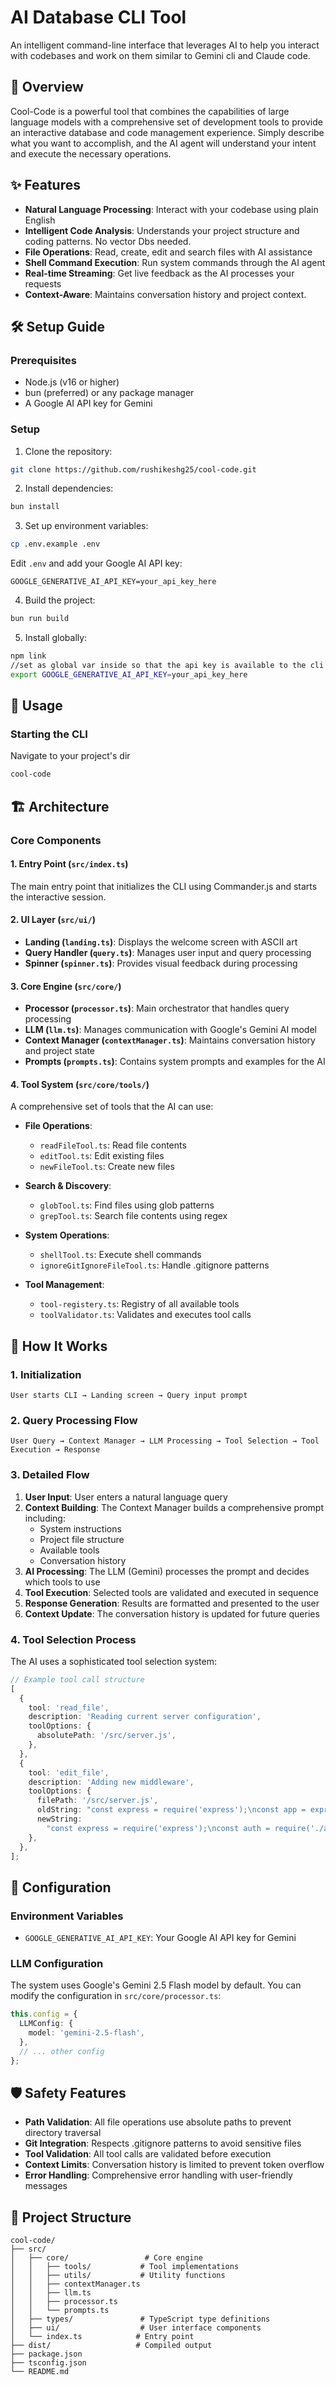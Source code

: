 # AI Database CLI Tool

An intelligent command-line interface that leverages AI to help you interact with codebases and work on them similar to Gemini cli and Claude code.

## 🚀 Overview

Cool-Code is a powerful tool that combines the capabilities of large language models with a comprehensive set of development tools to provide an interactive database and code management experience. Simply describe what you want to accomplish, and the AI agent will understand your intent and execute the necessary operations.

## ✨ Features

- **Natural Language Processing**: Interact with your codebase using plain English
- **Intelligent Code Analysis**: Understands your project structure and coding patterns. No vector Dbs needed.
- **File Operations**: Read, create, edit and search files with AI assistance
- **Shell Command Execution**: Run system commands through the AI agent
- **Real-time Streaming**: Get live feedback as the AI processes your requests
- **Context-Aware**: Maintains conversation history and project context.

## 🛠 Setup Guide

### Prerequisites

- Node.js (v16 or higher)
- bun (preferred) or any package manager
- A Google AI API key for Gemini

### Setup

1. Clone the repository:

```bash
git clone https://github.com/rushikeshg25/cool-code.git
```

2. Install dependencies:

```bash
bun install
```

3. Set up environment variables:

```bash
cp .env.example .env
```

Edit `.env` and add your Google AI API key:

```
GOOGLE_GENERATIVE_AI_API_KEY=your_api_key_here
```

4. Build the project:

```bash
bun run build
```

5. Install globally:

```bash
npm link
//set as global var inside so that the api key is available to the cli
export GOOGLE_GENERATIVE_AI_API_KEY=your_api_key_here
```

## 🎯 Usage

### Starting the CLI

Navigate to your project's dir

```bash
cool-code
```

## 🏗 Architecture

### Core Components

#### 1. Entry Point (`src/index.ts`)

The main entry point that initializes the CLI using Commander.js and starts the interactive session.

#### 2. UI Layer (`src/ui/`)

- **Landing (`landing.ts`)**: Displays the welcome screen with ASCII art
- **Query Handler (`query.ts`)**: Manages user input and query processing
- **Spinner (`spinner.ts`)**: Provides visual feedback during processing

#### 3. Core Engine (`src/core/`)

- **Processor (`processor.ts`)**: Main orchestrator that handles query processing
- **LLM (`llm.ts`)**: Manages communication with Google's Gemini AI model
- **Context Manager (`contextManager.ts`)**: Maintains conversation history and project state
- **Prompts (`prompts.ts`)**: Contains system prompts and examples for the AI

#### 4. Tool System (`src/core/tools/`)

A comprehensive set of tools that the AI can use:

- **File Operations**:
  - `readFileTool.ts`: Read file contents
  - `editTool.ts`: Edit existing files
  - `newFileTool.ts`: Create new files

- **Search & Discovery**:
  - `globTool.ts`: Find files using glob patterns
  - `grepTool.ts`: Search file contents using regex

- **System Operations**:
  - `shellTool.ts`: Execute shell commands
  - `ignoreGitIgnoreFileTool.ts`: Handle .gitignore patterns

- **Tool Management**:
  - `tool-registery.ts`: Registry of all available tools
  - `toolValidator.ts`: Validates and executes tool calls

## 🔄 How It Works

### 1. Initialization

```
User starts CLI → Landing screen → Query input prompt
```

### 2. Query Processing Flow

```
User Query → Context Manager → LLM Processing → Tool Selection → Tool Execution → Response
```

### 3. Detailed Flow

1. **User Input**: User enters a natural language query
2. **Context Building**: The Context Manager builds a comprehensive prompt including:
   - System instructions
   - Project file structure
   - Available tools
   - Conversation history
3. **AI Processing**: The LLM (Gemini) processes the prompt and decides which tools to use
4. **Tool Execution**: Selected tools are validated and executed in sequence
5. **Response Generation**: Results are formatted and presented to the user
6. **Context Update**: The conversation history is updated for future queries

### 4. Tool Selection Process

The AI uses a sophisticated tool selection system:

```typescript
// Example tool call structure
[
  {
    tool: 'read_file',
    description: 'Reading current server configuration',
    toolOptions: {
      absolutePath: '/src/server.js',
    },
  },
  {
    tool: 'edit_file',
    description: 'Adding new middleware',
    toolOptions: {
      filePath: '/src/server.js',
      oldString: "const express = require('express');\nconst app = express();",
      newString:
        "const express = require('express');\nconst auth = require('./auth');\nconst app = express();",
    },
  },
];
```

## 🔧 Configuration

### Environment Variables

- `GOOGLE_GENERATIVE_AI_API_KEY`: Your Google AI API key for Gemini

### LLM Configuration

The system uses Google's Gemini 2.5 Flash model by default. You can modify the configuration in `src/core/processor.ts`:

```typescript
this.config = {
  LLMConfig: {
    model: 'gemini-2.5-flash',
  },
  // ... other config
};
```

## 🛡 Safety Features

- **Path Validation**: All file operations use absolute paths to prevent directory traversal
- **Git Integration**: Respects .gitignore patterns to avoid sensitive files
- **Tool Validation**: All tool calls are validated before execution
- **Context Limits**: Conversation history is limited to prevent token overflow
- **Error Handling**: Comprehensive error handling with user-friendly messages

## 📁 Project Structure

```
cool-code/
├── src/
│   ├── core/                 # Core engine
│   │   ├── tools/           # Tool implementations
│   │   ├── utils/           # Utility functions
│   │   ├── contextManager.ts
│   │   ├── llm.ts
│   │   ├── processor.ts
│   │   └── prompts.ts
│   ├── types/               # TypeScript type definitions
│   ├── ui/                  # User interface components
│   └── index.ts            # Entry point
├── dist/                   # Compiled output
├── package.json
├── tsconfig.json
└── README.md
```

